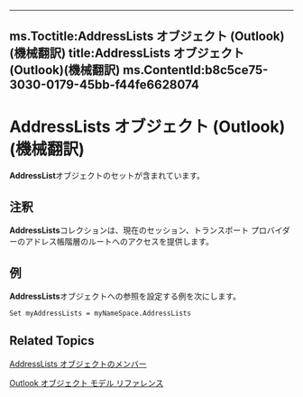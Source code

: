 

---
ms.Toctitle:AddressLists オブジェクト (Outlook)(機械翻訳)
title:AddressLists オブジェクト (Outlook)(機械翻訳)
ms.ContentId:b8c5ce75-3030-0179-45bb-f44fe6628074
---
# AddressLists オブジェクト (Outlook)(機械翻訳)




**AddressList**オブジェクトのセットが含まれています。

## 注釈
**AddressLists**コレクションは、現在のセッション、トランスポート プロバイダーのアドレス帳階層のルートへのアクセスを提供します。



## 例
**AddressLists**オブジェクトへの参照を設定する例を次にします。

```sourcecode
Set myAddressLists = myNameSpace.AddressLists
```




## Related Topics

[AddressLists オブジェクトのメンバー](2bb25976-ba23-65c6-424b-d5528cc06c30.md)

[Outlook オブジェクト モデル リファレンス](73221b13-d8d8-99b8-3394-b95dbbfd5ddc.md)




